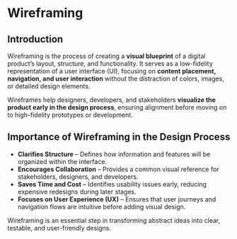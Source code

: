 # Wireframing

## Introduction
Wireframing is the process of creating a **visual blueprint** of a digital product’s layout, structure, and functionality. It serves as a low-fidelity representation of a user interface (UI), focusing on **content placement, navigation, and user interaction** without the distraction of colors, images, or detailed design elements.  

Wireframes help designers, developers, and stakeholders **visualize the product early in the design process**, ensuring alignment before moving on to high-fidelity prototypes or development.  

## Importance of Wireframing in the Design Process
- **Clarifies Structure** – Defines how information and features will be organized within the interface.  
- **Encourages Collaboration** – Provides a common visual reference for stakeholders, designers, and developers.  
- **Saves Time and Cost** – Identifies usability issues early, reducing expensive redesigns during later stages.  
- **Focuses on User Experience (UX)** – Ensures that user journeys and navigation flows are intuitive before adding visual design.  

Wireframing is an essential step in transforming abstract ideas into clear, testable, and user-friendly designs.
